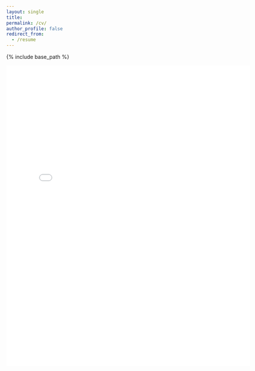 ```yaml
---
layout: single
title:
permalink: /cv/
author_profile: false
redirect_from:
  - /resume
---
```


{% include base_path %}

<embed src="{{ site.baseurl }}/files/masterCV.pdf" width="650" height="800" type='application/pdf'>
